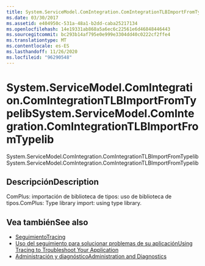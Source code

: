 ```yaml
---
title: System.ServiceModel.ComIntegration.ComIntegrationTLBImportFromTypelib
ms.date: 03/30/2017
ms.assetid: e404950c-531a-48a1-b2dd-caba25217134
ms.openlocfilehash: 14e19331ab868a5a6ec6c22561e6d46848446443
ms.sourcegitcommit: bc293b14af795e0e999e3304dd40c0222cf2ffe4
ms.translationtype: MT
ms.contentlocale: es-ES
ms.lasthandoff: 11/26/2020
ms.locfileid: "96290548"
---
```

# <a name="systemservicemodelcomintegrationcomintegrationtlbimportfromtypelib"></a><span data-ttu-id="2bbcf-102">System.ServiceModel.ComIntegration.ComIntegrationTLBImportFromTypelib</span><span class="sxs-lookup"><span data-stu-id="2bbcf-102">System.ServiceModel.ComIntegration.ComIntegrationTLBImportFromTypelib</span></span>

<span data-ttu-id="2bbcf-103">System.ServiceModel.ComIntegration.ComIntegrationTLBImportFromTypelib</span><span class="sxs-lookup"><span data-stu-id="2bbcf-103">System.ServiceModel.ComIntegration.ComIntegrationTLBImportFromTypelib</span></span>  
  
## <a name="description"></a><span data-ttu-id="2bbcf-104">Descripción</span><span class="sxs-lookup"><span data-stu-id="2bbcf-104">Description</span></span>  

 <span data-ttu-id="2bbcf-105">ComPlus: importación de biblioteca de tipos: uso de biblioteca de tipos.</span><span class="sxs-lookup"><span data-stu-id="2bbcf-105">ComPlus: Type library import: using type library.</span></span>  
  
## <a name="see-also"></a><span data-ttu-id="2bbcf-106">Vea también</span><span class="sxs-lookup"><span data-stu-id="2bbcf-106">See also</span></span>

- [<span data-ttu-id="2bbcf-107">Seguimiento</span><span class="sxs-lookup"><span data-stu-id="2bbcf-107">Tracing</span></span>](index.md)
- [<span data-ttu-id="2bbcf-108">Uso del seguimiento para solucionar problemas de su aplicación</span><span class="sxs-lookup"><span data-stu-id="2bbcf-108">Using Tracing to Troubleshoot Your Application</span></span>](using-tracing-to-troubleshoot-your-application.md)
- [<span data-ttu-id="2bbcf-109">Administración y diagnóstico</span><span class="sxs-lookup"><span data-stu-id="2bbcf-109">Administration and Diagnostics</span></span>](../index.md)
